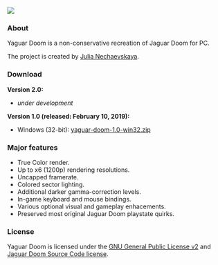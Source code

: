 ![](https://github.com/JNechaevsky/jnechaevsky.github.io/blob/main/projects/yaguar/yaguar-logo-git.png?raw=true)
### About
Yaguar Doom is a non-conservative recreation of Jaguar Doom for PC.

The project is created by [Julia Nechaevskaya](mailto:julia.nechaevskaya@live.com).

### Download

**Version 2.0:**
* _under development_

**Version 1.0 (released: February 10, 2019):**
* Windows (32-bit): [yaguar-doom-1.0-win32.zip](https://github.com/JNechaevsky/yaguar-doom/releases/download/1.0/yaguar-doom-1.0-win32.zip)

### Major features

* True Color render.
* Up to x6 (1200p) rendering resolutions.
* Uncapped framerate.
* Colored sector lighting.
* Additional darker gamma-correction levels.
* In-game keyboard and mouse bindings.
* Various optional visual and gameplay enhacements.
* Preserved most original Jaguar Doom playstate quirks.

### License

Yaguar Doom is licensed under the [GNU General Public License v2](https://www.gnu.org/licenses/gpl-2.0.html) and [Jaguar Doom Source Code license](https://github.com/JNechaevsky/yaguar-doom/blob/main/COPYING-JAG.txt).
